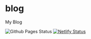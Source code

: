 # blog

My Blog

![Github Pages Status](https://github.com/linzeyang/blog/actions/workflows/hugo.yaml/badge.svg)
[![Netlify Status](https://api.netlify.com/api/v1/badges/965bb60e-3720-453c-9951-28da16675c0d/deploy-status)](https://app.netlify.com/sites/blueberrypy/deploys)
